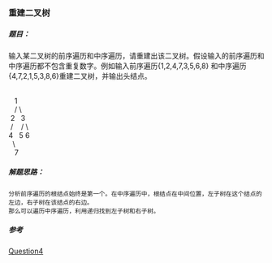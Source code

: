 ### 重建二叉树

##### 题目：
  <p>输入某二叉树的前序遍历和中序遍历，请重建出该二叉树。假设输入的前序遍历和中序遍历都不包含重复数字。例如输入前序遍历{1,2,4,7,3,5,6,8}
  和中序遍历{4,7,2,1,5,3,8,6}重建二叉树，并输出头结点。</p>
<br/>        &nbsp;&nbsp;&nbsp;1
<br/>       &nbsp;&nbsp;&nbsp;/ \
<br/>&nbsp;2 &nbsp;  3
<br/>     &nbsp;/ &nbsp;&nbsp;&nbsp;/  \
<br/>    4   &nbsp;&nbsp;5   6
<br/>&nbsp; \
<br/>&nbsp;&nbsp;&nbsp;7

##### 解题思路：
    分析前序遍历的根结点始终是第一个。在中序遍历中，根结点在中间位置，左子树在这个结点的左边，右子树在该结点的右边。
    那么可以遍历中序遍历，利用递归找到左子树和右子树。

##### 参考
[Question4](https://github.com/BillKalin/SwordOffer/blob/master/sourcecode/src/main/java/com/billkalin/sourcecode/question4/Question4.java)
